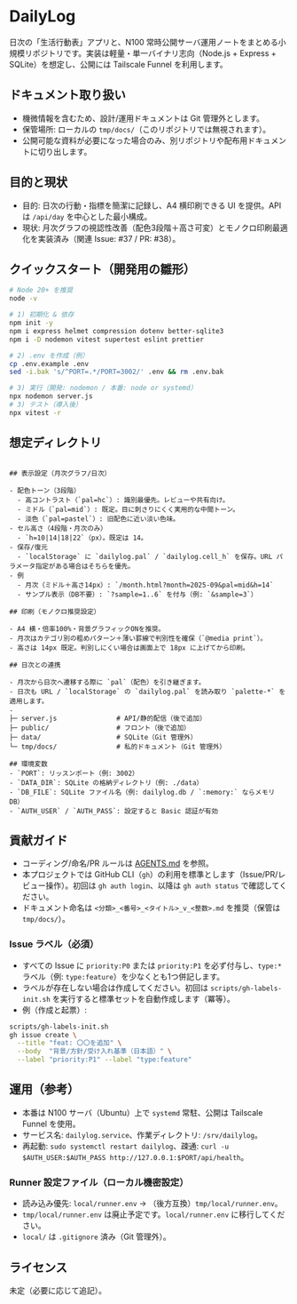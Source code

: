 # DailyLog

日次の「生活行動表」アプリと、N100 常時公開サーバ運用ノートをまとめる小規模リポジトリです。実装は軽量・単一バイナリ志向（Node.js + Express + SQLite）を想定し、公開には Tailscale Funnel を利用します。

## ドキュメント取り扱い

- 機微情報を含むため、設計/運用ドキュメントは Git 管理外とします。
- 保管場所: ローカルの `tmp/docs/`（このリポジトリでは無視されます）。
- 公開可能な資料が必要になった場合のみ、別リポジトリや配布用ドキュメントに切り出します。

## 目的と現状

- 目的: 日次の行動・指標を簡潔に記録し、A4 横印刷できる UI を提供。API は `/api/day` を中心とした最小構成。
- 現状: 月次グラフの視認性改善（配色3段階＋高さ可変）とモノクロ印刷最適化を実装済み（関連 Issue: #37 / PR: #38）。

## クイックスタート（開発用の雛形）

```bash
# Node 20+ を推奨
node -v

# 1) 初期化 & 依存
npm init -y
npm i express helmet compression dotenv better-sqlite3
npm i -D nodemon vitest supertest eslint prettier

# 2) .env を作成（例）
cp .env.example .env
sed -i.bak 's/^PORT=.*/PORT=3002/' .env && rm .env.bak

# 3) 実行（開発: nodemon / 本番: node or systemd）
npx nodemon server.js
# 3) テスト（導入後）
npx vitest -r
```

## 想定ディレクトリ

```

## 表示設定（月次グラフ/日次）

- 配色トーン（3段階）
  - 高コントラスト（`pal=hc`）: 識別最優先。レビューや共有向け。
  - ミドル（`pal=mid`）: 既定。目に刺さりにくく実用的な中間トーン。
  - 淡色（`pal=pastel`）: 旧配色に近い淡い色味。
- セル高さ（4段階・月次のみ）
  - `h=10|14|18|22`（px）。既定は 14。
- 保存/復元
  - `localStorage` に `dailylog.pal` / `dailylog.cell_h` を保存。URL パラメータ指定がある場合はそちらを優先。
- 例
  - 月次（ミドル＋高さ14px）: `/month.html?month=2025-09&pal=mid&h=14`
  - サンプル表示（DB不要）: `?sample=1..6` を付与（例: `&sample=3`）

## 印刷（モノクロ推奨設定）

- A4 横・倍率100%・背景グラフィックONを推奨。
- 月次はカテゴリ別の粗めパターン＋薄い罫線で判別性を確保（`@media print`）。
- 高さは 14px 既定。判別しにくい場合は画面上で 18px に上げてから印刷。

## 日次との連携

- 月次から日次へ遷移する際に `pal`（配色）を引き継ぎます。
- 日次も URL / `localStorage` の `dailylog.pal` を読み取り `palette-*` を適用します。
.
├─ server.js               # API/静的配信（後で追加）
├─ public/                 # フロント（後で追加）
├─ data/                   # SQLite（Git 管理外）
└─ tmp/docs/               # 私的ドキュメント（Git 管理外）

## 環境変数
- `PORT`: リッスンポート（例: 3002）
- `DATA_DIR`: SQLite の格納ディレクトリ（例: ./data）
- `DB_FILE`: SQLite ファイル名（例: dailylog.db / `:memory:` ならメモリDB）
- `AUTH_USER` / `AUTH_PASS`: 設定すると Basic 認証が有効
```

## 貢献ガイド

- コーディング/命名/PR ルールは [AGENTS.md](AGENTS.md) を参照。
- 本プロジェクトでは GitHub CLI（`gh`）の利用を標準とします（Issue/PR/レビュー操作）。初回は `gh auth login`、以降は `gh auth status` で確認してください。
- ドキュメント命名は `<分類>_<番号>_<タイトル>_v_<整数>.md` を推奨（保管は `tmp/docs/`）。

### Issue ラベル（必須）

- すべての Issue に `priority:P0` または `priority:P1` を必ず付与し、`type:*` ラベル（例: `type:feature`）を少なくとも1つ併記します。
- ラベルが存在しない場合は作成してください。初回は `scripts/gh-labels-init.sh` を実行すると標準セットを自動作成します（冪等）。
- 例（作成と起票）:

```bash
scripts/gh-labels-init.sh
gh issue create \
  --title "feat: 〇〇を追加" \
  --body  "背景/方針/受け入れ基準（日本語）" \
  --label "priority:P1" --label "type:feature"
```

## 運用（参考）

- 本番は N100 サーバ（Ubuntu）上で `systemd` 常駐、公開は Tailscale Funnel を使用。
- サービス名: `dailylog.service`、作業ディレクトリ: `/srv/dailylog`。
- 再起動: `sudo systemctl restart dailylog`、疎通: `curl -u $AUTH_USER:$AUTH_PASS http://127.0.0.1:$PORT/api/health`。

### Runner 設定ファイル（ローカル機密設定）

- 読み込み優先: `local/runner.env` → （後方互換）`tmp/local/runner.env`。
- `tmp/local/runner.env` は廃止予定です。`local/runner.env` に移行してください。
- `local/` は `.gitignore` 済み（Git 管理外）。

## ライセンス

未定（必要に応じて追記）。
